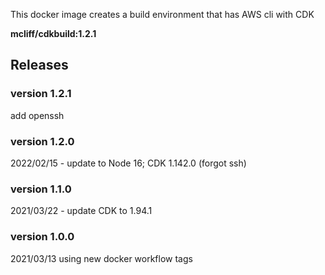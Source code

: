 This docker image creates a build environment that has AWS cli with CDK

**mcliff/cdkbuild:1.2.1**


## Releases
### version 1.2.1
add openssh

### version 1.2.0
2022/02/15 - update to Node 16; CDK 1.142.0 (forgot ssh)

### version 1.1.0
2021/03/22 - update CDK to 1.94.1

### version 1.0.0
 2021/03/13
  using new docker workflow tags
